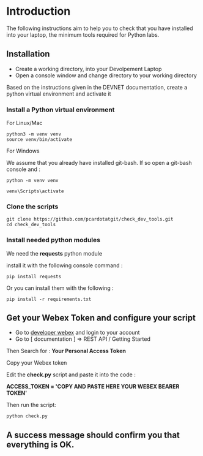 # Introduction

The following instructions aim to help you to check that you have installed into your laptop, the minimum tools required for Python labs.

## Installation

- Create a working directory, into your Devolpement Laptop
- Open a console window and change directory to your working directory

Based on the instructions given in the DEVNET documentation, create a python virtual environment and activate it

### Install a Python virtual environment

For Linux/Mac 

	python3 -m venv venv
	source venv/bin/activate

For Windows 
	
We assume that you already have installed git-bash.  If so open a git-bash console and :

	python -m venv venv 
	
	venv\Scripts\activate

### Clone the scripts

	git clone https://github.com/pcardotatgit/check_dev_tools.git
	cd check_dev_tools
	
### Install needed python modules

We need the **requests** python module

install it with the following console command :

	pip install requests
	
Or you can install them with the following  :
	
	pip install -r requirements.txt

## Get your Webex Token and configure your script

- Go to [developer webex](https://developer.webex.com) and login to your account
- Go to [ documentation ] => REST API / Getting Started

Then Search for : **Your Personal Access Token**

Copy your Webex token

Edit the **check.py** script and paste it into the code :

**ACCESS_TOKEN = 'COPY AND PASTE HERE YOUR WEBEX BEARER TOKEN'**

Then run the script: 

	python check.py

## A success message should confirm you that everything is OK.


